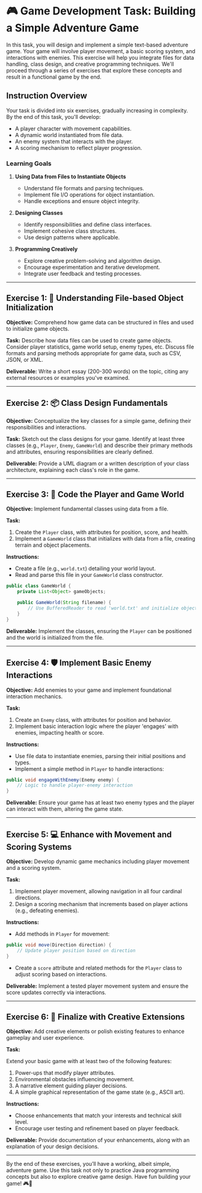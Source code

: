 # 🎮 Game Development Task: Building a Simple Adventure Game

In this task, you will design and implement a simple text-based adventure game. Your game will involve player movement, a basic scoring system, and interactions with enemies. This exercise will help you integrate files for data handling, class design, and creative programming techniques. We'll proceed through a series of exercises that explore these concepts and result in a functional game by the end.

## Instruction Overview

Your task is divided into six exercises, gradually increasing in complexity. By the end of this task, you'll develop:

- A player character with movement capabilities.
- A dynamic world instantiated from file data.
- An enemy system that interacts with the player.
- A scoring mechanism to reflect player progression.

### Learning Goals

1. **Using Data from Files to Instantiate Objects**
   - Understand file formats and parsing techniques.
   - Implement file I/O operations for object instantiation.
   - Handle exceptions and ensure object integrity.

2. **Designing Classes**
   - Identify responsibilities and define class interfaces.
   - Implement cohesive class structures.
   - Use design patterns where applicable.

3. **Programming Creatively**
   - Explore creative problem-solving and algorithm design.
   - Encourage experimentation and iterative development.
   - Integrate user feedback and testing processes.

---

## Exercise 1: 📄 Understanding File-based Object Initialization

**Objective:** Comprehend how game data can be structured in files and used to initialize game objects.

**Task:** Describe how data files can be used to create game objects. Consider player statistics, game world setup, enemy types, etc. Discuss file formats and parsing methods appropriate for game data, such as CSV, JSON, or XML.

**Deliverable:** Write a short essay (200-300 words) on the topic, citing any external resources or examples you've examined.

---

## Exercise 2: 📦 Class Design Fundamentals

**Objective:** Conceptualize the key classes for a simple game, defining their responsibilities and interactions.

**Task:** Sketch out the class designs for your game. Identify at least three classes (e.g., `Player`, `Enemy`, `GameWorld`) and describe their primary methods and attributes, ensuring responsibilities are clearly defined.

**Deliverable:** Provide a UML diagram or a written description of your class architecture, explaining each class's role in the game.

---

## Exercise 3: 📜 Code the Player and Game World

**Objective:** Implement fundamental classes using data from a file.

**Task:** 

1. Create the `Player` class, with attributes for position, score, and health.
2. Implement a `GameWorld` class that initializes with data from a file, creating terrain and object placements.

**Instructions:**

- Create a file (e.g., `world.txt`) detailing your world layout.
- Read and parse this file in your `GameWorld` class constructor.

```java
public class GameWorld {
    private List<Object> gameObjects;

    public GameWorld(String filename) {
        // Use BufferedReader to read 'world.txt' and initialize objects
    }
}
```

**Deliverable:** Implement the classes, ensuring the `Player` can be positioned and the world is initialized from the file.

---

## Exercise 4: 🛡️ Implement Basic Enemy Interactions

**Objective:** Add enemies to your game and implement foundational interaction mechanics.

**Task:** 

1. Create an `Enemy` class, with attributes for position and behavior.
2. Implement basic interaction logic where the player 'engages' with enemies, impacting health or score.

**Instructions:**

- Use file data to instantiate enemies, parsing their initial positions and types.
- Implement a simple method in `Player` to handle interactions:

```java
public void engageWithEnemy(Enemy enemy) {
    // Logic to handle player-enemy interaction
}
```

**Deliverable:** Ensure your game has at least two enemy types and the player can interact with them, altering the game state.

---

## Exercise 5: 💻 Enhance with Movement and Scoring Systems

**Objective:** Develop dynamic game mechanics including player movement and a scoring system.

**Task:**

1. Implement player movement, allowing navigation in all four cardinal directions.
2. Design a scoring mechanism that increments based on player actions (e.g., defeating enemies).

**Instructions:**

- Add methods in `Player` for movement:

```java
public void move(Direction direction) {
    // Update player position based on direction
}
```

- Create a `score` attribute and related methods for the `Player` class to adjust scoring based on interactions.

**Deliverable:** Implement a tested player movement system and ensure the score updates correctly via interactions.

---

## Exercise 6: 🎯 Finalize with Creative Extensions

**Objective:** Add creative elements or polish existing features to enhance gameplay and user experience.

**Task:** 

Extend your basic game with at least two of the following features:

1. Power-ups that modify player attributes.
2. Environmental obstacles influencing movement.
3. A narrative element guiding player decisions.
4. A simple graphical representation of the game state (e.g., ASCII art).

**Instructions:**

- Choose enhancements that match your interests and technical skill level.
- Encourage user testing and refinement based on player feedback.

**Deliverable:** Provide documentation of your enhancements, along with an explanation of your design decisions.

---

By the end of these exercises, you’ll have a working, albeit simple, adventure game. Use this task not only to practice Java programming concepts but also to explore creative game design. Have fun building your game! 🎮👾